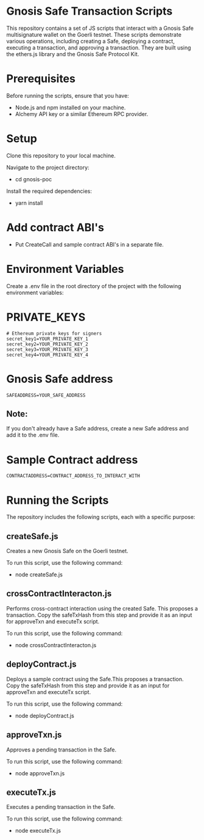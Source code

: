 # Gnosis Safe Transaction Scripts
This repository contains a set of JS scripts that interact with a Gnosis Safe multisignature wallet on the Goerli testnet. These scripts demonstrate various operations, including creating a Safe, deploying a contract, executing a transaction, and approving a transaction. They are built using the ethers.js library and the Gnosis Safe Protocol Kit.

# Prerequisites
Before running the scripts, ensure that you have:

- Node.js and npm installed on your machine.
- Alchemy API key or a similar Ethereum RPC provider.

# Setup
Clone this repository to your local machine.

Navigate to the project directory:
- cd gnosis-poc
  
Install the required dependencies:
- yarn install

# Add contract ABI's
- Put CreateCall and sample contract ABI's in a separate file.

# Environment Variables

Create a .env file in the root directory of the project with the following environment variables:
# PRIVATE_KEYS
    # Ethereum private keys for signers
    secret_key1=YOUR_PRIVATE_KEY_1
    secret_key2=YOUR_PRIVATE_KEY_2
    secret_key3=YOUR_PRIVATE_KEY_3
    secret_key4=YOUR_PRIVATE_KEY_4

# Gnosis Safe address
    SAFEADDRESS=YOUR_SAFE_ADDRESS
## Note:
If you don't already have a Safe address, create a new Safe address and add it to the .env file.

# Sample Contract address
    CONTRACTADDRESS=CONTRACT_ADDRESS_TO_INTERACT_WITH
# Running the Scripts
The repository includes the following scripts, each with a specific purpose:

## createSafe.js
Creates a new Gnosis Safe on the Goerli testnet.

To run this script, use the following command:
- node createSafe.js

## crossContractInteracton.js
Performs cross-contract interaction using the created Safe. This proposes a transaction.
Copy the safeTxHash from this step and provide it as an input for approveTxn and executeTx script.

To run this script, use the following command:
- node crossContractInteracton.js

## deployContract.js
Deploys a sample contract using the Safe.This proposes a transaction.
Copy the safeTxHash from this step and provide it as an input for approveTxn and executeTx script.

To run this script, use the following command:
- node deployContract.js

## approveTxn.js
Approves a pending transaction in the Safe.

To run this script, use the following command:
- node approveTxn.js

## executeTx.js
Executes a pending transaction in the Safe.

To run this script, use the following command:
- node executeTx.js
